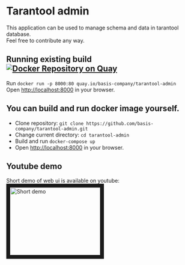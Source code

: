 # Tarantool admin
This application can be used to manage schema and data in tarantool database.  
Feel free to contribute any way.

## Running existing build [![Docker Repository on Quay](https://quay.io/repository/basis-company/tarantool-admin/status "Docker Repository on Quay")](https://quay.io/repository/basis-company/tarantool-admin)  
Run `docker run -p 8000:80 quay.io/basis-company/tarantool-admin`  
Open [http://localhost:8000](http://localhost:8000) in your browser.

## You can build and run docker image yourself.
* Clone repository: `git clone https://github.com/basis-company/tarantool-admin.git`
* Change current directory: `cd tarantool-admin`
* Build and run `docker-compose up`
* Open [http://localhost:8000](http://localhost:8000) in your browser.

## Youtube demo
Short demo of web ui is available on youtube:  
<a href="http://www.youtube.com/watch?feature=player_embedded&v=zBpS3Tb8Wr8" target="_blank"><img src="http://img.youtube.com/vi/zBpS3Tb8Wr8/0.jpg" alt="Short demo" width="240" height="180" border="10" /></a>
